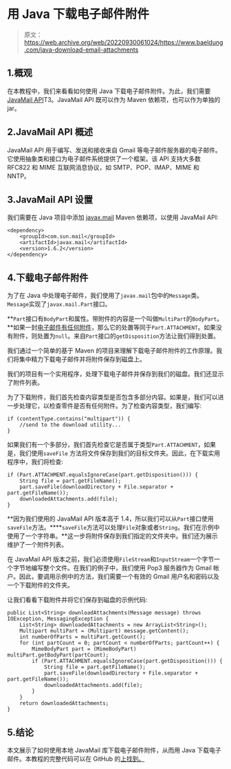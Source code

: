 # 用 Java 下载电子邮件附件

> 原文：<https://web.archive.org/web/20220930061024/https://www.baeldung.com/java-download-email-attachments>

## 1.概观

在本教程中，我们来看看如何使用 Java 下载电子邮件附件。为此，我们需要[JavaMail API](/web/20221207224415/https://www.baeldung.com/java-email)T3。JavaMail API 既可以作为 Maven 依赖项，也可以作为单独的 jar。

## 2.JavaMail API 概述

JavaMail API 用于编写、发送和接收来自 Gmail 等电子邮件服务器的电子邮件。它使用抽象类和接口为电子邮件系统提供了一个框架。该 API 支持大多数 RFC822 和 MIME 互联网消息协议，如 SMTP、POP、IMAP、MIME 和 NNTP。

## 3.JavaMail API 设置

我们需要在 Java 项目中添加 [javax.mail](https://web.archive.org/web/20221207224415/https://search.maven.org/search?q=g:com.sun.mail%20a:javax.mail) Maven 依赖项，以使用 JavaMail API:

```
<dependency>
    <groupId>com.sun.mail</groupId>
    <artifactId>javax.mail</artifactId> 
    <version>1.6.2</version>
</dependency>
```

## 4.下载电子邮件附件

为了在 Java 中处理电子邮件，我们使用了`javax.mail`包中的`Message`类。`Message`实现了`javax.mail.Part`接口。

**`Part`接口有`BodyPart`和属性。带附件的内容是一个叫做`MultiPart`的`BodyPart`。**如果一封[电子邮件有任何附件](/web/20221207224415/https://www.baeldung.com/java-send-emails-attachments)，那么它的处置等同于`Part.ATTACHMENT`。如果没有附件，则处置为`null`。来自`Part`接口的`getDisposition`方法让我们得到处置。

我们通过一个简单的基于 Maven 的项目来理解下载电子邮件附件的工作原理。我们将集中精力下载电子邮件并将附件保存到磁盘上。

我们的项目有一个实用程序，处理下载电子邮件并保存到我们的磁盘。我们还显示了附件列表。

为了下载附件，我们首先检查内容类型是否包含多部分内容。如果是，我们可以进一步处理它，以检查零件是否有任何附件。为了检查内容类型，我们编写:

```
if (contentType.contains("multipart")) {
    //send to the download utility...
}
```

如果我们有一个多部分，我们首先检查它是否属于类型`Part.ATTACHMENT`，如果是，我们使用`saveFile` 方法将文件保存到我们的目标文件夹。因此，在下载实用程序中，我们将检查:

```
if (Part.ATTACHMENT.equalsIgnoreCase(part.getDisposition())) {
    String file = part.getFileName();
    part.saveFile(downloadDirectory + File.separator + part.getFileName());
    downloadedAttachments.add(file);
}
```

**因为我们使用的 JavaMail API 版本高于 1.4，所以我们可以从`Part`接口使用`saveFile`方法。****`saveFile`方法可以处理`File`对象或者`String`。我们在示例中使用了一个字符串。**这一步将附件保存到我们指定的文件夹中。我们还为展示维护了一个附件列表。

在 JavaMail API 版本之前，我们必须使用`FileStream`和`InputStream`一个字节一个字节地编写整个文件。在我们的例子中，我们使用 Pop3 服务器作为 Gmail 帐户。因此，要调用示例中的方法，我们需要一个有效的 Gmail 用户名和密码以及一个下载附件的文件夹。

让我们看看下载附件并将它们保存到磁盘的示例代码:

```
public List<String> downloadAttachments(Message message) throws IOException, MessagingException {
    List<String> downloadedAttachments = new ArrayList<String>();
    Multipart multiPart = (Multipart) message.getContent();
    int numberOfParts = multiPart.getCount();
    for (int partCount = 0; partCount < numberOfParts; partCount++) {
        MimeBodyPart part = (MimeBodyPart) multiPart.getBodyPart(partCount);
        if (Part.ATTACHMENT.equalsIgnoreCase(part.getDisposition())) {
            String file = part.getFileName();
            part.saveFile(downloadDirectory + File.separator + part.getFileName());
            downloadedAttachments.add(file);
        }
    }
    return downloadedAttachments;
} 
```

## 5.结论

本文展示了如何使用本地 JavaMail 库下载电子邮件附件，从而用 Java 下载电子邮件。本教程的完整代码可以在 GitHub 的[上找到。](https://web.archive.org/web/20221207224415/https://github.com/eugenp/tutorials/tree/master/core-java-modules/core-java-networking-3)